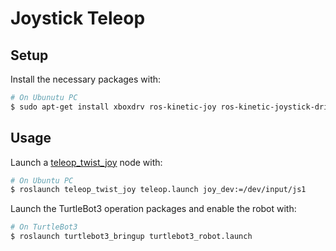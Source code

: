 # Joystick Teleop

## Setup

Install the necessary packages with:
````bash
# On Ubunutu PC
$ sudo apt-get install xboxdrv ros-kinetic-joy ros-kinetic-joystick-drivers ros-kinetic-teleop-twist-joy
````

## Usage

Launch a [teleop_twist_joy](http://wiki.ros.org/teleop_twist_joy) node with: 
```bash
# On Ubuntu PC
$ roslaunch teleop_twist_joy teleop.launch joy_dev:=/dev/input/js1
```

Launch the TurtleBot3 operation packages and enable the robot with:
```bash
# On TurtleBot3
$ roslaunch turtlebot3_bringup turtlebot3_robot.launch
```

